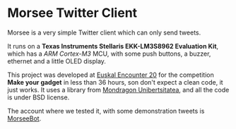 Morsee Twitter Client
=====================
Morsee is a very simple Twitter client which can only send tweets.

It runs on a **Texas Instruments Stellaris EKK-LM3S8962 Evaluation Kit**, which has a *ARM Cortex-M3* MCU, with some push buttons, a buzzer, ethernet and a little OLED display.

This project was developed at [Euskal Encounter 20](http://www.euskal.org) for the competition **Make your gadget** in less than 36 hours, son don't expect a clean code, it just works. It uses a library from [Mondragon Unibertsitatea](http://www.mondragon.edu), and all the code is under BSD license.

The account where we tested it, with some demonstration tweets is [MorseeBot](http://www.twitter.com/MorseeBot).
